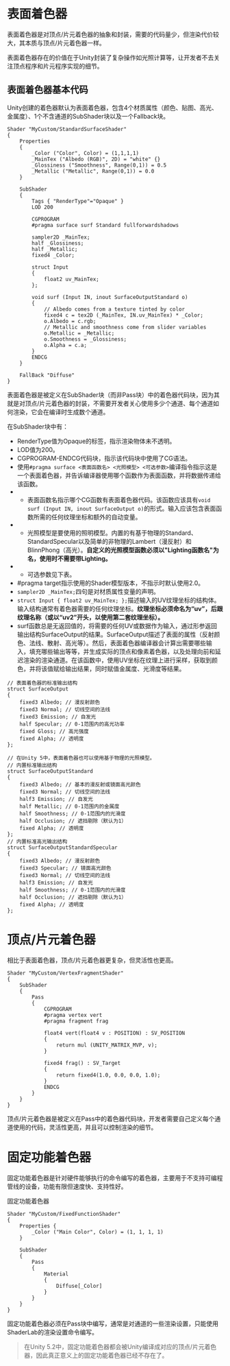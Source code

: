 # 表面着色器

表面着色器是对顶点/片元着色器的抽象和封装，需要的代码量少，但渲染代价较大，其本质与顶点/片元着色器一样。

表面着色器存在的价值在于Unity封装了复杂操作如光照计算等，让开发者不去关注顶点程序和片元程序实现的细节。

## 表面着色器基本代码

Unity创建的着色器默认为表面着色器，包含4个材质属性（颜色、贴图、高光、金属度）、1个不含通道的SubShader块以及一个Fallback块。

``` ShaderLab
Shader "MyCustom/StandardSurfaceShader"
{
    Properties
    {
        _Color ("Color", Color) = (1,1,1,1)
        _MainTex ("Albedo (RGB)", 2D) = "white" {}
        _Glossiness ("Smoothness", Range(0,1)) = 0.5
        _Metallic ("Metallic", Range(0,1)) = 0.0
    }

    SubShader
    {
        Tags { "RenderType"="Opaque" }
        LOD 200

        CGPROGRAM
        #pragma surface surf Standard fullforwardshadows

        sampler2D _MainTex;
        half _Glossiness;
        half _Metallic;
        fixed4 _Color;

        struct Input
        {
            float2 uv_MainTex;
        };

        void surf (Input IN, inout SurfaceOutputStandard o)
        {
            // Albedo comes from a texture tinted by color
            fixed4 c = tex2D (_MainTex, IN.uv_MainTex) * _Color;
            o.Albedo = c.rgb;
            // Metallic and smoothness come from slider variables
            o.Metallic = _Metallic;
            o.Smoothness = _Glossiness;
            o.Alpha = c.a;
        }
        ENDCG
    }

    FallBack "Diffuse"
}
```

表面着色器是被定义在SubShader块（而非Pass块）中的着色器代码块，因为其就是对顶点/片元着色器的封装，不需要开发者关心使用多少个通道、每个通道如何渲染，它会在编译时生成数个通道。

在SubShader块中有：

- RenderType值为Opaque的标签，指示渲染物体未不透明。
- LOD值为200。
- CGPROGRAM-ENDCG代码块，指示该代码块中使用了CG语法。
- 使用`#pragma surface <表面函数名> <光照模型> <可选参数>`编译指令指示这是一个表面着色器，并告诉编译器使用哪个函数作为表面函数，并将数据传递给该函数。
- - 表面函数名指示哪个CG函数有表面着色器代码。该函数应该具有`void surf (Input IN, inout SurfaceOutput o)`的形式。输入应该包含表面函数所需的任何纹理坐标和额外的自动变量。
- - 光照模型是要使用的照明模型。内置的有基于物理的Standard、StandardSpecular以及简单的非物理的Lambert（漫反射）和BlinnPhong（高光）。**自定义的光照模型函数必须以"Lighting函数名"为名，使用时不需要带Lighting。**
- - 可选参数见下表。
- #pragma target指示使用的Shader模型版本，不指示时默认使用2.0。
- `sampler2D _MainTex;`四句是对材质属性变量的声明。
- `struct Input { float2 uv_MainTex; };`描述输入的UV纹理坐标的结构体。输入结构通常有着色器需要的任何纹理坐标。**纹理坐标必须命名为“uv”，后跟纹理名称（或以“uv2”开头，以使用第二套纹理坐标）。**
- surf函数总是无返回值的，将需要的任何UV或数据作为输入，通过形参返回输出结构SurfaceOutput的结果。SurfaceOutput描述了表面的属性（反射颜色、法线、散射、高光等）。然后，表面着色器编译器会计算出需要哪些输入，填充哪些输出等等，并生成实际的顶点和像素着色器，以及处理向前和延迟渲染的渲染通道。在该函数中，使用UV坐标在纹理上进行采样，获取到颜色，并将该值赋给输出结果，同时赋值金属度、光滑度等结果。

``` CG
// 表面着色器的标准输出结构
struct SurfaceOutput
{
    fixed3 Albedo; // 漫反射颜色
    fixed3 Normal; // 切线空间的法线
    fixed3 Emission; // 自发光
    half Specular; // 0-1范围内的高光功率
    fixed Gloss; // 高光强度
    fixed Alpha; // 透明度
};

// 在Unity 5中，表面着色器也可以使用基于物理的光照模型。
// 内置标准输出结构
struct SurfaceOutputStandard
{
    fixed3 Albedo; // 基本的漫反射或镜面高光颜色
    fixed3 Normal; // 切线空间的法线
    half3 Emission; // 自发光
    half Metallic; // 0-1范围内的金属度
    half Smoothness; // 0-1范围内的光滑度
    half Occlusion; // 遮挡剔除（默认为1）
    fixed Alpha; // 透明度
};
// 内置标准高光输出结构
struct SurfaceOutputStandardSpecular
{
    fixed3 Albedo; // 漫反射颜色
    fixed3 Specular; // 镜面高光颜色
    fixed3 Normal; // 切线空间的法线
    half3 Emission; // 自发光
    half Smoothness; // 0-1范围内的光滑度
    half Occlusion; // 遮挡剔除（默认为1）
    fixed Alpha; // 透明度
};
```

# 顶点/片元着色器

相比于表面着色器，顶点/片元着色器更复杂，但灵活性也更高。

``` ShaderLab
Shader "MyCustom/VertexFragmentShader"
{
    SubShader
    {
        Pass
        {
            CGPROGRAM
            #pragma vertex vert
            #pragma fragment frag

            float4 vert(float4 v : POSITION) : SV_POSITION
            {
                return mul (UNITY_MATRIX_MVP, v);
            }

            fixed4 frag() : SV_Target
            {
                return fixed4(1.0, 0.0, 0.0, 1.0);
            }
            ENDCG
        }
    }
}
```

顶点/片元着色器是被定义在Pass中的着色器代码块，开发者需要自己定义每个通道使用的代码，灵活性更高，并且可以控制渲染的细节。

# 固定功能着色器

固定功能着色器是针对硬件能够执行的命令编写的着色器，主要用于不支持可编程管线的设备，功能有限但速度快、支持性好。

固定功能着色器

``` ShaderLab
Shader "MyCustom/FixedFunctionShader"
{
    Properties {
        _Color ("Main Color", Color) = (1, 1, 1, 1)
    }
    
    SubShader
    {
        Pass
        {
            Material
            {
                Diffuse[_Color]
            }
        }
    }
}
```

固定功能着色器必须在Pass块中编写，通常是对通道的一些渲染设置，只能使用ShaderLab的渲染设置命令编写。

> 在Unity 5.2中，固定功能着色器都会被Unity编译成对应的顶点/片元着色器，因此真正意义上的固定功能着色器已经不存在了。